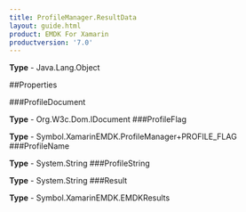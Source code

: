 ```yaml
---
title: ProfileManager.ResultData
layout: guide.html
product: EMDK For Xamarin 
productversion: '7.0' 
---
```


    

**Type** - Java.Lang.Object

##Properties

###ProfileDocument

        

**Type** - Org.W3c.Dom.IDocument
###ProfileFlag

        

**Type** - Symbol.XamarinEMDK.ProfileManager+PROFILE_FLAG
###ProfileName

        

**Type** - System.String
###ProfileString

        

**Type** - System.String
###Result

        

**Type** - Symbol.XamarinEMDK.EMDKResults
